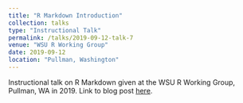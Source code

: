 ```yaml
---
title: "R Markdown Introduction"
collection: talks
type: "Instructional Talk"
permalink: /talks/2019-09-12-talk-7
venue: "WSU R Working Group"
date: 2019-09-12
location: "Pullman, Washington"
---
```


Instructional talk on R Markdown given at the WSU R Working Group, Pullman, WA in 2019. Link to blog post [here](https://cougrstats.wordpress.com/2019/09/12/a-tour-of-r-markdown/).
